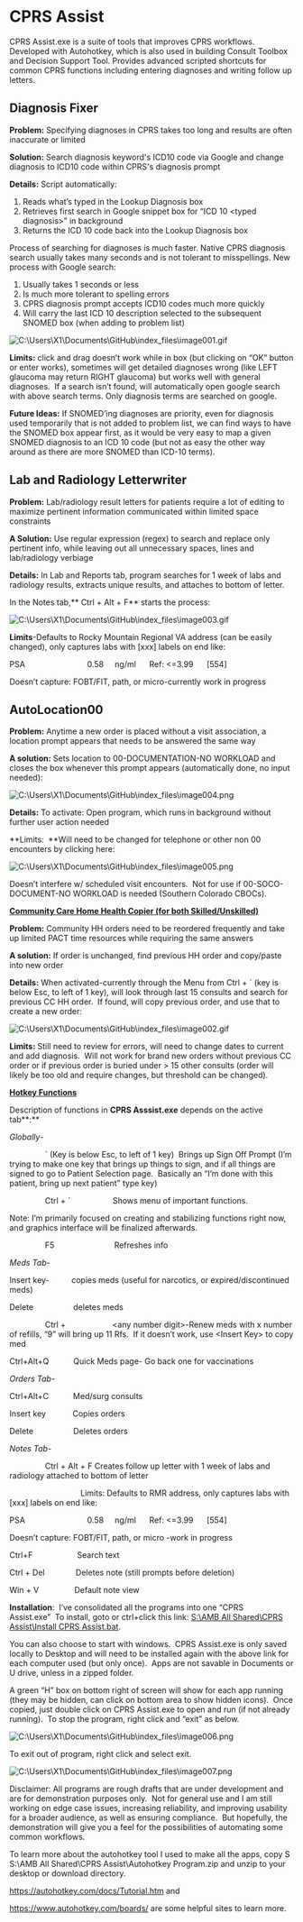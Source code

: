 # CPRS Assist

CPRS Assist.exe is a suite of tools that improves CPRS workflows. Developed with Autohotkey, which is also used in building Consult Toolbox and Decision Support Tool. Provides advanced scripted shortcuts for common CPRS functions including entering diagnoses and writing follow up letters.

## Diagnosis Fixer 

**Problem:** Specifying diagnoses in CPRS takes too long and results are often inaccurate or limited

**Solution:** Search diagnosis keyword's ICD10 code via Google and change diagnosis to ICD10 code within
CPRS's diagnosis prompt

**Details:** Script automatically: 
1. Reads what’s typed in the Lookup Diagnosis box
2. Retrieves first search in Google snippet box for “ICD 10 \<typed diagnosis\>” in
background 
3. Returns the ICD 10 code back into the Lookup Diagnosis box  

Process of searching for diagnoses is much faster. 
Native CPRS diagnosis search usually takes many seconds and is not tolerant to misspellings. 
New process with Google search:
1. Usually takes 1 seconds or less
2. Is much more tolerant to spelling errors
3. CPRS diagnosis prompt accepts ICD10 codes much more quickly 
4. Will carry the last ICD 10 description selected to the subsequent SNOMED box (when adding to problem list)

![C:\\Users\\X1\\Documents\\GitHub\\index_files\\image001.gif](media/501b928bd6ce04239f6512370c2bfed2.gif)

**Limits:** click and drag doesn’t work while in box (but clicking on “OK”
button or enter works), sometimes will get detailed diagnoses wrong (like LEFT
glaucoma may return RIGHT glaucoma) but works well with general diagnoses.  If a
search isn’t found, will automatically open google search with above search
terms. Only diagnosis terms are searched on google.

**Future Ideas:** If SNOMED’ing diagnoses are priority, even for diagnosis used
temporarily that is not added to problem list, we can find ways to have the
SNOMED box appear first, as it would be very easy to map a given SNOMED
diagnosis to an ICD 10 code (but not as easy the other way around as there are
more SNOMED than ICD-10 terms).


## Lab and Radiology Letterwriter

**Problem:** Lab/radiology result letters for patients require a lot of editing
to maximize pertinent information communicated within limited space constraints

**A Solution:** Use regular expression (regex) to search and replace only
pertinent info, while leaving out all unnecessary spaces, lines and
lab/radiology verbiage

**Details:** In Lab and Reports tab, program searches for 1 week of labs and
radiology results, extracts unique results, and attaches to bottom of letter.

In the Notes tab,** Ctrl + Alt + F** starts the process:

![C:\\Users\\X1\\Documents\\GitHub\\index_files\\image003.gif](media/fee92e6abb7c23a172423f10017b19c3.gif)

**Limits**-Defaults to Rocky Mountain Regional VA address (can be easily
changed), only captures labs with [xxx] labels on end like:

PSA                            0.58     ng/ml      Ref: \<=3.99      [554]

Doesn’t capture: FOBT/FIT, path, or micro-currently work in progress

## AutoLocation00

**Problem:** Anytime a new order is placed without a visit association, a
location prompt appears that needs to be answered the same way

**A solution:** Sets location to 00-DOCUMENTATION-NO WORKLOAD and closes the box
whenever this prompt appears (automatically done, no input needed):

![C:\\Users\\X1\\Documents\\GitHub\\index_files\\image004.png](media/7fab9923b6b830fdca9a9a75e168aace.png)

**Details:** To activate: Open program, which runs in background without further
user action needed

**Limits:  **Will need to be changed for telephone or other non 00 encounters by
clicking here:

![C:\\Users\\X1\\Documents\\GitHub\\index_files\\image005.png](media/986323b1587ad3faba1f035ab019a166.png)

Doesn’t interfere w/ scheduled visit encounters.  Not for use if
00-SOCO-DOCUMENT-NO WORKLOAD is needed (Southern Colorado CBOCs).


<ins>**Community Care Home Health Copier (for both Skilled/Unskilled)**</ins>

**Problem:** Community HH orders need to be reordered frequently and take up
limited PACT time resources while requiring the same answers

**A solution:** If order is unchanged, find previous HH order and copy/paste
into new order

**Details:** When activated-currently through the Menu from Ctrl + \` (key is
below Esc, to left of 1 key), will look through last 15 consults and search for
previous CC HH order.  If found, will copy previous order, and use that to
create a new order:

![C:\\Users\\X1\\Documents\\GitHub\\index_files\\image002.gif](media/ffe6cdb29ca3fdee6ceb4e59f513a10e.gif)

**Limits:** Still need to review for errors, will need to change dates to
current and add diagnosis.  Will not work for brand new orders without previous
CC order or if previous order is buried under \> 15 other consults (order will
likely be too old and require changes, but threshold can be changed).

<ins>**Hotkey Functions**</ins>

Description of functions in **CPRS Asssist.exe** depends on the active tab**:**

*Globally*-

                \` (Key is below Esc, to left of 1 key)  Brings up Sign Off
Prompt (I’m trying to make one key that brings up things to sign, and if all
things are signed to go to Patient Selection page.  Basically an “I’m done with
this patient, bring up next patient” type key)

                Ctrl + \`                   Shows menu of important functions.

Note: I’m primarily focused on creating and stabilizing functions right now, and
graphics interface will be finalized afterwards.

                F5                           Refreshes info

*Meds Tab*-

Insert key-          copies meds (useful for narcotics, or expired/discontinued
meds)

Delete                  deletes meds

                Ctrl +                     \<any number digit\>-Renew meds with
x number of refills, “9” will bring up 11 Rfs.  If it doesn’t work, use \<Insert
Key\> to copy med

Ctrl+Alt+Q           Quick Meds page- Go back one for vaccinations

*Orders Tab*-

Ctrl+Alt+C           Med/surg consults

Insert key            Copies orders

Delete                  Deletes orders

*Notes Tab*-

                Ctrl + Alt + F Creates follow up letter with 1 week of labs and
radiology attached to bottom of letter

                                Limits: Defaults to RMR address, only captures
labs with [xxx] labels on end like:

PSA                            0.58     ng/ml      Ref: \<=3.99      [554]

Doesn’t capture: FOBT/FIT, path, or micro -work in progress

Ctrl+F                    Search text

Ctrl + Del              Deletes note (still prompts before deletion)

Win + V                Default note view

**Installation**:  I’ve consolidated all the programs into one “CPRS
Assist.exe”  To install, goto or ctrl+click this link: [S:\\AMB All Shared\\CPRS
Assist\\Install CPRS
Assist.bat](file:///C:\Users\X1\Documents\GitHub\Install%20CPRS%20Assist.bat).

You can also choose to start with windows.  CPRS Assist.exe is only saved
locally to Desktop and will need to be installed again with the above link for
each computer used (but only once).  Apps are not savable in Documents or U
drive, unless in a zipped folder.

A green “H” box on bottom right of screen will show for each app running (they
may be hidden, can click on bottom area to show hidden icons).  Once copied,
just double click on CPRS Assist.exe to open and run (if not already
running).  To stop the program, right click and “exit” as below.

![C:\\Users\\X1\\Documents\\GitHub\\index_files\\image006.png](media/fa9d916a475b94303a485918a4153ded.png)

To exit out of program, right click and select exit.

![C:\\Users\\X1\\Documents\\GitHub\\index_files\\image007.png](media/14687e7963131d15cea88fa08150bfe7.png)

Disclaimer: All programs are rough drafts that are under development and are for
demonstration purposes only.  Not for general use and I am still working on edge
case issues, increasing reliability, and improving usability for a broader
audience, as well as ensuring compliance.  But hopefully, the demonstration will
give you a feel for the possibilities of automating some common workflows.

To learn more about the autohotkey tool I used to make all the apps, copy S
S:\\AMB All Shared\\CPRS Assist\\Autohotkey Program.zip and unzip to your
desktop or download directory.

<https://autohotkey.com/docs/Tutorial.htm> and

<https://www.autohotkey.com/boards/> are some helpful sites to learn more.
